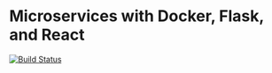 # Microservices with Docker, Flask, and React

[![Build Status](https://travis-ci.com/andregiampaolo/testdriven.io.svg?branch=master)](https://travis-ci.org/andregiampaolo/testdriven.io)
